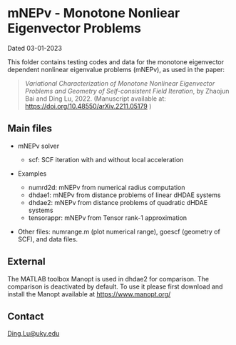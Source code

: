 # mNEPv - Monotone Nonliear Eigenvector Problems

Dated 		03-01-2023


This folder contains testing codes and data for the monotone eigenvector
dependent nonlinear eigenvalue problems (mNEPv), as used in the paper:
> *Variational Characterization of Monotone Nonlinear Eigenvector Problems
and Geometry of Self-consistent Field Iteration*,
by Zhaojun Bai and Ding Lu, 2022.
(Manuscript available at: https://doi.org/10.48550/arXiv.2211.05179 )



## Main files

- mNEPv solver
	- scf:			SCF iteration with and without local acceleration

- Examples 
	- numrd2d:  	mNEPv from numerical radius computation  
	- dhdae1: 		mNEPv from distance problems of linear dHDAE systems
	- dhdae2:		mNEPv from distance problems of quadratic dHDAE systems
	- tensorappr:  	mNEPv from Tensor rank-1 approximation

- Other files: numrange.m (plot numerical range), goescf (geometry of SCF), and data files.


## External

The MATLAB toolbox Manopt is used in dhdae2 for comparison. The
comparison is deactivated by default. To use it please first download
and install the Manopt available at https://www.manopt.org/


## Contact 	

Ding.Lu@uky.edu  

